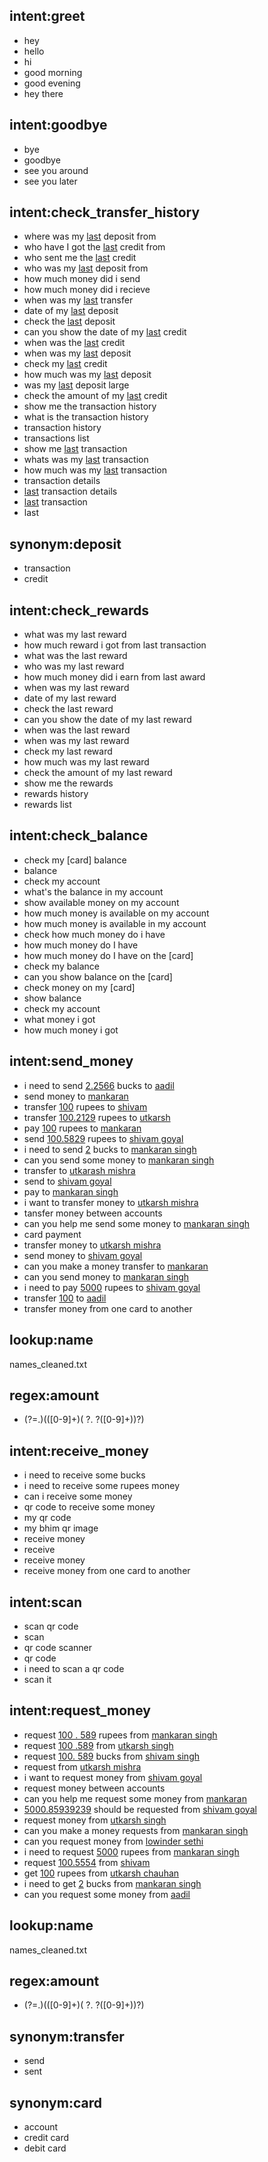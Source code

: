 ## intent:greet
- hey
- hello
- hi
- good morning
- good evening
- hey there

## intent:goodbye
- bye
- goodbye
- see you around
- see you later

## intent:check_transfer_history
- where was my [last](which_transaction) deposit from
- who have I got the [last](which_transaction) credit from
- who sent me the [last](which_transaction) credit
- who was my [last](which_transaction) deposit from
- how much money did i send
- how much money did i recieve
- when was my [last](which_transaction) transfer
- date of my [last](which_transaction) deposit
- check the [last](which_transaction) deposit
- can you show the date of my [last](which_transaction) credit
- when was the [last](which_transaction) credit
- when was my [last](which_transaction) deposit
- check my [last](which_transaction) credit
- how much was my [last](which_transaction) deposit
- was my [last](which_transaction) deposit large
- check the amount of my [last](which_transaction) credit
- show me the transaction history
- what is the transaction history
- transaction history
- transactions list
- show me [last](which_transaction) transaction 
- whats was my [last](which_transaction) transaction
- how much was my [last](which_transaction) transaction
- transaction details
- [last](which_transaction) transaction details
- [last](which_transaction) transaction
- last

## synonym:deposit
- transaction
- credit

## intent:check_rewards
- what was my last reward 
- how much reward i got from last transaction
- what was the last reward 
- who was my last reward 
- how much money did i earn from last award
- when was my last reward 
- date of my last reward
- check the last reward
- can you show the date of my last reward
- when was the last reward
- when was my last reward
- check my last reward
- how much was my last reward
- check the amount of my last reward
- show me the rewards
- rewards history
- rewards list

## intent:check_balance
- check my [card] balance
- balance
- check my account
- what's the balance in my account
- show available money on my account
- how much money is available on my account
- how much money is available in my account
- check how much money do i have
- how much money do I have 
- how much money do I have on the [card]
- check my balance
- can you show balance on the [card]
- check money on my [card]
- show balance
- check my account
- what money i got
- how much money i got

## intent:send_money
- i need to send [2.2566](amount) bucks to [aadil](name)
- send money to [mankaran](name)
- transfer [100](amount) rupees to [shivam](name)
- transfer [100.2129](amount) rupees to [utkarsh](name)
- pay [100](amount) rupees to [mankaran](name)
- send [100.5829](amount) rupees to [shivam goyal](name)
- i need to send [2](amount) bucks to [mankaran singh](name)
- can you send some money to [mankaran singh](name)
- transfer to [utkarash mishra](name)
- send to [shivam goyal](name)
- pay to [mankaran singh](name)
- i want to transfer money to [utkarsh mishra](name)
- tansfer money between accounts
- can you help me send some money to [mankaran singh](name)
- card payment 
- transfer money to [utkarsh mishra](name)
- send money to [shivam goyal](name)
- can you make a money transfer to [mankaran](name)
- can you send money to [mankaran singh](name)
- i need to pay [5000](amount) rupees to [shivam goyal](name)
- transfer [100](amount) to [aadil](name)
- transfer money from one card to another

## lookup:name
names_cleaned.txt

## regex:amount
- (?=.)(([0-9]+)( ?\. ?([0-9]+))?)

## intent:receive_money
- i need to receive some bucks 
- i need to receive some rupees money
- can i receive some money
- qr code to receive some money 
- my qr code
- my bhim qr image
- receive money 
- receive
- receive money
- receive money from one card to another

## intent:scan
- scan qr code
- scan
- qr code scanner
- qr code
- i need to scan a qr code
- scan it 

## intent:request_money
- request [100 . 589](amount) rupees from [mankaran singh](name)
- request [100 .589](amount)  from [utkarsh singh](name)
- request [100. 589](amount) bucks from [shivam singh](name)
- request from [utkarsh mishra](name)
- i want to request money from [shivam goyal](name)
- request money between accounts 
- can you help me request some money from [mankaran](name)
- [5000.85939239](amount) should be requested from [shivam goyal](name)
- request money from [utkarsh singh](name)
- can you make a money requests from [mankaran singh](name)
- can you request money from [lowinder sethi](name)
- i need to request [5000](amount) rupees from [mankaran singh](name)
- request [100.5554](amount) from [shivam](name)
- get [100](amount) rupees from [utkarsh chauhan](name)
- i need to get [2](amount) bucks from [mankaran singh](name)
- can you request some money from [aadil](name)

## lookup:name
names_cleaned.txt

## regex:amount
- (?=.)(([0-9]+)( ?\. ?([0-9]+))?)

## synonym:transfer
- send
- sent

## synonym:card
- account
- credit card
- debit card

